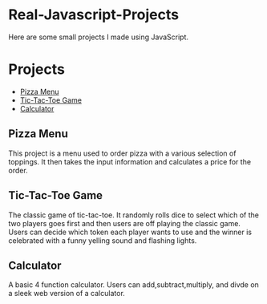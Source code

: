 # Real-Javascript-Projects

Here are some small projects I made using JavaScript.

# Projects
* <a href="https://jassefa3.github.io/Pizza-Project/" target="_blank">Pizza Menu</a>
* <a href="https://jassefa3.github.io/Tic-Tac-Toe-Project/" target="_blank">Tic-Tac-Toe Game</a>
* <a href="https://htmlpreview.github.io/?https://github.com/Jassefa3/Real-Javascript-Projects/blob/main/calculator.html" target="_blank">Calculator</a>



## Pizza Menu
This project is a menu used to order pizza with a various selection of toppings. It then takes the input information and calculates a price for the order.
## Tic-Tac-Toe Game
The classic game of tic-tac-toe. It randomly rolls dice to select which of the two players goes first and then users are off playing the classic game. Users can decide which token each player wants to use and the winner is celebrated with a funny yelling sound and flashing lights.
## Calculator
A basic 4 function calculator. Users can add,subtract,multiply, and divde on a sleek web version of a calculator.
